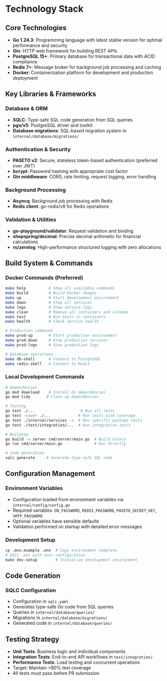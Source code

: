 # Technology Stack

## Core Technologies

- **Go 1.24.3**: Programming language with latest stable version for optimal performance and security
- **Gin**: HTTP web framework for building REST APIs
- **PostgreSQL 15+**: Primary database for transactional data with ACID compliance
- **Redis 7+**: Message broker for background job processing and caching
- **Docker**: Containerization platform for development and production deployment

## Key Libraries & Frameworks

### Database & ORM
- **SQLC**: Type-safe SQL code generation from SQL queries
- **pgx/v5**: PostgreSQL driver and toolkit
- **Database migrations**: SQL-based migration system in `internal/database/migrations/`

### Authentication & Security
- **PASETO v2**: Secure, stateless token-based authentication (preferred over JWT)
- **bcrypt**: Password hashing with appropriate cost factor
- **Gin middleware**: CORS, rate limiting, request logging, error handling

### Background Processing
- **Asyncq**: Background job processing with Redis
- **Redis client**: go-redis/v9 for Redis operations

### Validation & Utilities
- **go-playground/validator**: Request validation and binding
- **shopspring/decimal**: Precise decimal arithmetic for financial calculations
- **rs/zerolog**: High-performance structured logging with zero allocations

## Build System & Commands

### Docker Commands (Preferred)
```bash
make help          # Show all available commands
make build         # Build Docker images
make up            # Start development environment
make down          # Stop all services
make logs          # Show service logs
make clean         # Remove all containers and volumes
make test          # Run tests in containers
make health        # Check service health

# Production commands
make prod-up       # Start production environment
make prod-down     # Stop production services
make prod-logs     # Show production logs

# Database operations
make db-shell      # Connect to PostgreSQL
make redis-shell   # Connect to Redis
```

### Local Development Commands
```bash
# Dependencies
go mod download    # Install Go dependencies
go mod tidy       # Clean up dependencies

# Testing
go test ./...                    # Run all tests
go test -cover ./...            # Run tests with coverage
go test ./internal/services -v  # Run specific package tests
go test ./test/integration/...  # Run integration tests

# Building
go build -o server cmd/server/main.go  # Build binary
go run cmd/server/main.go              # Run directly

# Code generation
sqlc generate     # Generate type-safe SQL code
```

## Configuration Management

### Environment Variables
- Configuration loaded from environment variables via `internal/config/config.go`
- Required variables: `DB_PASSWORD`, `REDIS_PASSWORD`, `PASETO_SECRET_KEY`, `SMTP_PASSWORD`
- Optional variables have sensible defaults
- Validation performed on startup with detailed error messages

### Development Setup
```bash
cp .env.example .env  # Copy environment template
# Edit .env with your configuration
make dev-setup        # Initialize development environment
```

## Code Generation

### SQLC Configuration
- Configuration in `sqlc.yaml`
- Generates type-safe Go code from SQL queries
- Queries in `internal/database/queries/`
- Migrations in `internal/database/migrations/`
- Generated code in `internal/database/queries/`

## Testing Strategy

- **Unit Tests**: Business logic and individual components
- **Integration Tests**: End-to-end API workflows in `test/integration/`
- **Performance Tests**: Load testing and concurrent operations
- Target: Maintain >80% test coverage
- All tests must pass before PR submission